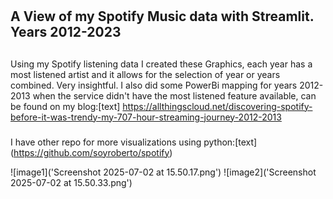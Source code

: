 #
A View of my Spotify Music data with Streamlit. Years 2012-2023
---
##
Using my Spotify listening data I created these Graphics, each year has a most listened artist and it allows for the selection of year or years combined. Very insightful. I also did some PowerBi mapping for years 2012-2013 when the service didn't have the most listened feature available, can be found on my blog:[text] https://allthingscloud.net/discovering-spotify-before-it-was-trendy-my-707-hour-streaming-journey-2012-2013

### 
I have other repo for more visualizations using python:[text] (https://github.com/soyroberto/spotify)

![image1]('Screenshot 2025-07-02 at 15.50.17.png')
![image2]('Screenshot 2025-07-02 at 15.50.33.png')
